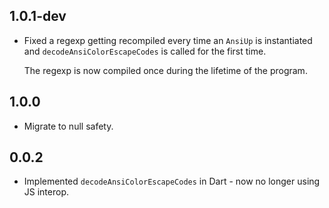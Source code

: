 ## 1.0.1-dev
* Fixed a regexp getting recompiled every time an `AnsiUp` is instantiated and
  `decodeAnsiColorEscapeCodes` is called for the first time.

  The regexp is now compiled once during the lifetime of the program.

## 1.0.0
* Migrate to null safety.

## 0.0.2
* Implemented `decodeAnsiColorEscapeCodes` in Dart - now no longer using JS
  interop.
